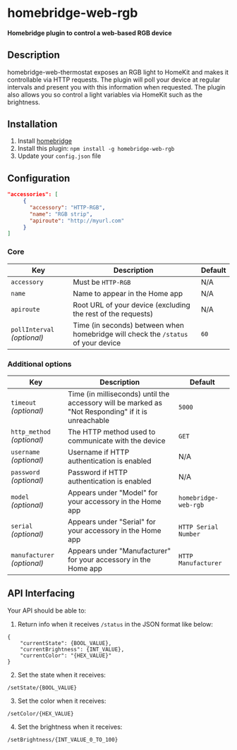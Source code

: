 # homebridge-web-rgb

#### Homebridge plugin to control a web-based RGB device

## Description

homebridge-web-thermostat exposes an RGB light to HomeKit and makes it controllable via HTTP requests. The plugin will poll your device at regular intervals and present you with this information when requested. The plugin also allows you so control a light variables via HomeKit such as the brightness.

## Installation

1. Install [homebridge](https://github.com/nfarina/homebridge#installation-details)
2. Install this plugin: `npm install -g homebridge-web-rgb`
3. Update your `config.json` file

## Configuration

```json
"accessories": [
     {
       "accessory": "HTTP-RGB",
       "name": "RGB strip",
       "apiroute": "http://myurl.com"
     }
]
```

### Core
| Key | Description | Default |
| --- | --- | --- |
| `accessory` | Must be `HTTP-RGB` | N/A |
| `name` | Name to appear in the Home app | N/A |
| `apiroute` | Root URL of your device (excluding the rest of the requests) | N/A |
| `pollInterval` _(optional)_ | Time (in seconds) between when homebridge will check the `/status` of your device | `60` |

### Additional options
| Key | Description | Default |
| --- | --- | --- |
| `timeout` _(optional)_ | Time (in milliseconds) until the accessory will be marked as "Not Responding" if it is unreachable | `5000` |
| `http_method` _(optional)_ | The HTTP method used to communicate with the device | `GET` |
| `username` _(optional)_ | Username if HTTP authentication is enabled | N/A |
| `password` _(optional)_ | Password if HTTP authentication is enabled | N/A |
| `model` _(optional)_ | Appears under "Model" for your accessory in the Home app | `homebridge-web-rgb` |
| `serial` _(optional)_ | Appears under "Serial" for your accessory in the Home app | `HTTP Serial Number` |
| `manufacturer` _(optional)_ | Appears under "Manufacturer" for your accessory in the Home app | `HTTP Manufacturer` |

## API Interfacing

Your API should be able to:

1. Return info when it receives `/status` in the JSON format like below:
```
{
    "currentState": {BOOL_VALUE},
    "currentBrightness": {INT_VALUE},
    "currentColor": "{HEX_VALUE}"
}
```

2. Set the state when it receives:
```
/setState/{BOOL_VALUE}
```

3. Set the color when it receives:
```
/setColor/{HEX_VALUE}
```

4. Set the brightness when it receives:
```
/setBrightness/{INT_VALUE_0_TO_100}
```
